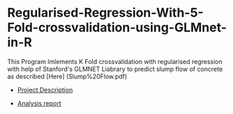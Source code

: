 # Regularised-Regression-With-5-Fold-crossvalidation-using-GLMnet-in-R

This Program Imlements K Fold crossvalidation with regularised regression with help of Stanford's GLMNET Liabrary to predict slump flow of concrete as described [Here] (Slump%20Flow.pdf)

* [Project Description](Description.pdf)

* [Analysis report](Intro%20to%20ML%20Project%201%20Report.pdf)
